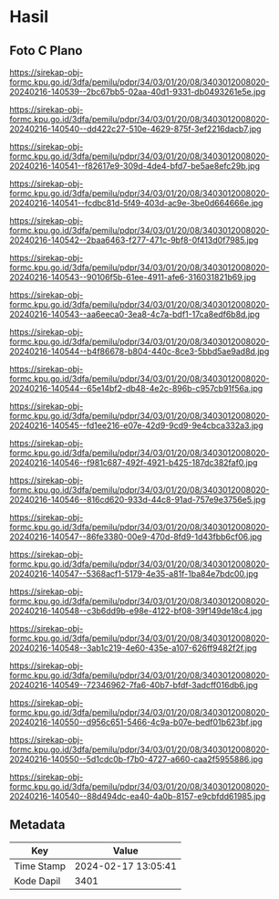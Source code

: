 # Hasil

## Foto C Plano

https://sirekap-obj-formc.kpu.go.id/3dfa/pemilu/pdpr/34/03/01/20/08/3403012008020-20240216-140539--2bc67bb5-02aa-40d1-9331-db0493261e5e.jpg

https://sirekap-obj-formc.kpu.go.id/3dfa/pemilu/pdpr/34/03/01/20/08/3403012008020-20240216-140540--dd422c27-510e-4629-875f-3ef2216dacb7.jpg

https://sirekap-obj-formc.kpu.go.id/3dfa/pemilu/pdpr/34/03/01/20/08/3403012008020-20240216-140541--f82617e9-309d-4de4-bfd7-be5ae8efc29b.jpg

https://sirekap-obj-formc.kpu.go.id/3dfa/pemilu/pdpr/34/03/01/20/08/3403012008020-20240216-140541--fcdbc81d-5f49-403d-ac9e-3be0d664666e.jpg

https://sirekap-obj-formc.kpu.go.id/3dfa/pemilu/pdpr/34/03/01/20/08/3403012008020-20240216-140542--2baa6463-f277-471c-9bf8-0f413d0f7985.jpg

https://sirekap-obj-formc.kpu.go.id/3dfa/pemilu/pdpr/34/03/01/20/08/3403012008020-20240216-140543--90106f5b-61ee-4911-afe6-316031821b69.jpg

https://sirekap-obj-formc.kpu.go.id/3dfa/pemilu/pdpr/34/03/01/20/08/3403012008020-20240216-140543--aa6eeca0-3ea8-4c7a-bdf1-17ca8edf6b8d.jpg

https://sirekap-obj-formc.kpu.go.id/3dfa/pemilu/pdpr/34/03/01/20/08/3403012008020-20240216-140544--b4f86678-b804-440c-8ce3-5bbd5ae9ad8d.jpg

https://sirekap-obj-formc.kpu.go.id/3dfa/pemilu/pdpr/34/03/01/20/08/3403012008020-20240216-140544--65e14bf2-db48-4e2c-896b-c957cb91f56a.jpg

https://sirekap-obj-formc.kpu.go.id/3dfa/pemilu/pdpr/34/03/01/20/08/3403012008020-20240216-140545--fd1ee216-e07e-42d9-9cd9-9e4cbca332a3.jpg

https://sirekap-obj-formc.kpu.go.id/3dfa/pemilu/pdpr/34/03/01/20/08/3403012008020-20240216-140546--f981c687-492f-4921-b425-187dc382faf0.jpg

https://sirekap-obj-formc.kpu.go.id/3dfa/pemilu/pdpr/34/03/01/20/08/3403012008020-20240216-140546--816cd620-933d-44c8-91ad-757e9e3756e5.jpg

https://sirekap-obj-formc.kpu.go.id/3dfa/pemilu/pdpr/34/03/01/20/08/3403012008020-20240216-140547--86fe3380-00e9-470d-8fd9-1d43fbb6cf06.jpg

https://sirekap-obj-formc.kpu.go.id/3dfa/pemilu/pdpr/34/03/01/20/08/3403012008020-20240216-140547--5368acf1-5179-4e35-a81f-1ba84e7bdc00.jpg

https://sirekap-obj-formc.kpu.go.id/3dfa/pemilu/pdpr/34/03/01/20/08/3403012008020-20240216-140548--c3b6dd9b-e98e-4122-bf08-39f149de18c4.jpg

https://sirekap-obj-formc.kpu.go.id/3dfa/pemilu/pdpr/34/03/01/20/08/3403012008020-20240216-140548--3ab1c219-4e60-435e-a107-626ff9482f2f.jpg

https://sirekap-obj-formc.kpu.go.id/3dfa/pemilu/pdpr/34/03/01/20/08/3403012008020-20240216-140549--72346962-7fa6-40b7-bfdf-3adcff016db6.jpg

https://sirekap-obj-formc.kpu.go.id/3dfa/pemilu/pdpr/34/03/01/20/08/3403012008020-20240216-140550--d956c651-5466-4c9a-b07e-bedf01b623bf.jpg

https://sirekap-obj-formc.kpu.go.id/3dfa/pemilu/pdpr/34/03/01/20/08/3403012008020-20240216-140550--5d1cdc0b-f7b0-4727-a660-caa2f5955886.jpg

https://sirekap-obj-formc.kpu.go.id/3dfa/pemilu/pdpr/34/03/01/20/08/3403012008020-20240216-140540--88d494dc-ea40-4a0b-8157-e9cbfdd61985.jpg


## Metadata

| Key        | Value               |
| ---------- | ------------------- |
| Time Stamp | 2024-02-17 13:05:41 |
| Kode Dapil | 3401                |



